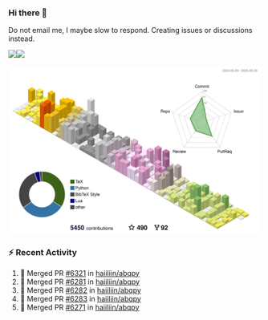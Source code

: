 ### Hi there 👋

Do not email me, I maybe slow to respond. Creating issues or discussions instead.

<a href="https://haiiliin/"><img height="137px" src="https://github-readme-stats.vercel.app/api?username=haiiliin&hide_title=false&hide_border=true&show_icons=true&include_all_commits=true&count_private=true&line_height=21&text_color=000&icon_color=000&bg_color=0,ea6161,ffc64d,fffc4d,52fa5a&theme=graywhite" /><!-- wi*quL3fcV --><img height="137px" src="https://github-readme-stats.vercel.app/api/top-langs/?username=haiiliin&hide=html&hide_title=true&hide_border=true&layout=compact&langs_count=6&text_color=000&icon_color=fff&bg_color=0,52fa5a,4dfcff,c64dff&theme=graywhite" /></a>

![](./profile-3d-contrib/profile-season-animate.svg)

### :zap: Recent Activity

<!--START_SECTION:activity-->
1. 🎉 Merged PR [#6321](https://github.com/haiiliin/abqpy/pull/6321) in [haiiliin/abqpy](https://github.com/haiiliin/abqpy)
2. 🎉 Merged PR [#6281](https://github.com/haiiliin/abqpy/pull/6281) in [haiiliin/abqpy](https://github.com/haiiliin/abqpy)
3. 🎉 Merged PR [#6282](https://github.com/haiiliin/abqpy/pull/6282) in [haiiliin/abqpy](https://github.com/haiiliin/abqpy)
4. 🎉 Merged PR [#6283](https://github.com/haiiliin/abqpy/pull/6283) in [haiiliin/abqpy](https://github.com/haiiliin/abqpy)
5. 🎉 Merged PR [#6271](https://github.com/haiiliin/abqpy/pull/6271) in [haiiliin/abqpy](https://github.com/haiiliin/abqpy)
<!--END_SECTION:activity-->
